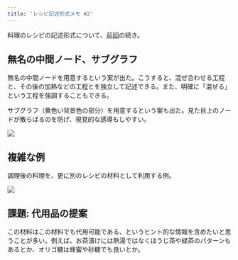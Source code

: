 ```yaml
---
title: 'レシピ記述形式メモ #2'
---
```

料理のレシピの記述形式について、[前回](https://r7kamura.com/articles/2022-05-13-mermaid-recipe-memo)の続き。

無名の中間ノード、サブグラフ
--------------

無名の中間ノードを用意するという案が出た。こうすると、混ぜ合わせる工程と、その後の加熱などの工程とを独立して記述できる。また、明確に「混ぜる」という工程を強調することもできる。

サブグラフ（黄色い背景色の部分）を用意するという案も出た。見た目上のノードが散らばるのを防げ、視覚的な誘導もしやすい。

![](https://lh3.googleusercontent.com/docs/ADP-6oExe_geCQazLVn3WflF12PUT_dYpEXxjzR8tgpj2Ou_2JPOwIL83-2RDKzVkF3nX4btuNmbG-v112zg61lektZjIRsZEs3ZEa60HHvJyyixKvZNGE2GDoCDkic0zDIspaFQ8lvDINiFsK73nQZMxxniWm_5R95Tc39caavhNAS94XViuMDaw4cvG-536p7fhbrKJu467-cszVt07T_MKEz-9gowPbhx2bG6owj8I5SZvda8VFIFKlmCmV7V4kMxbK9jhFuo9zYH0ahABqFw2QkG9X6BqF3n-aljeB4HfEyObHUnhn_KvHLggRhoVH50aJBG22Os01rMlSz3BGuQJwK-lWf5em4geXYSO6q7EcCMxX9h0Z8NYnJzt-d3yRW5vhAfWxhO9vGugkxGR8aBLu08R8iBnRcHI7RTx5KM4paZ5VX1G2J7HLXktjE1WLQzNXsp2uXAsEU94I3o3mBdAzoTU1nZBrI8e94UOSvxCrJlV8zySwwvOBxDYdtjfh8VZ2lhJVjFty7b3Lr-3O2onyLDy035ml3bQHKPWAWYGRXhomBr6CHZemQQkTHWtq4IFYLiaTDpG5V9EMilEFeXox9OG25imaf21WR7yyxSSedpSbUpnbAZaQLHGsHBeLKEAUubcY5IVmReZ_C-7peVCf46GqPeb9qG1ehUtRYNvrKu6oOYuG2zTfFRrDLA4XKnODuvIM8nQ9epqrRyEp3Bks_i8ncZ1wBgQtwbAapi5EnY-0BVBPPckhthP2L1nkRZXhWZK3z5Qi8MCt2YJRP9kKzvPrgN0aShD9ijo9Weu-YTcz9RJkDbmSz8f_BTVEt8hLr9RFATaao-wNGn_QFt6cZXUjFyHeUBCQ_Ilhb3dN0-aIvCNpPpRrxIoAa50HkEBDgfIZyVCEHJjKnZibi6oxRrV9IYxUBV_XLv1iVZCzGTn7gLotc4pfGWW5ItzFf4_ShE9KRnCMO2q_-i_6SrviOzVtZqFY8fHk74zutjRUHok16RaceyoMgaNrI7Nl6AiXGgKQxJkSUfvQrPrro5B7MMdn3yRZ9bipBg2ERAA8uVeiD9PywKiJbIAuc6ei0LGyCceZS_LO1UBBT1vLBWg6nY9tOMkcsaI5SctLi19-BHejzNgahyuOTYu6o7InE1vALoto7KzOyHZD3PEjwhEMWS4E9K2q8FhjNKXsKr3kba6LWALYLLbUHBunXwEOl5PoLqDLUX5IABrQUxIZPOGKLURr-DHbVBG-5Ryd5_BpTqVYnA)

複雑な例
----

調理後の料理を、更に別のレシピの材料として利用する例。

![](https://lh3.googleusercontent.com/docs/ADP-6oH1dnl683_Zi4rCGaFUYI0l-ETds5gKSmPtkB_D2tCXy_c2xQ1w1d-A7_t1mnP23y5JEpPsedLKPkSygC_7eGfa8m5UoKW4xP2zCheLc9g9Sh8SLHtONg1_VjqJ8XfYaGonl5OepcXvfAwxw5Jfz6NLegbp8LTbfcPl36YoBoUMWxPH_YOteV9t1KpV5bItg8Us41qQD-h2tV1FTeQ7znHNVjqpYva8RdVIIi5BDlUl7DghW1iLZzbYDjqB5jaseLo0Vdzzt1iCA9nMCGyPgP1EvIEg7GISt-aB3hautJkzgHlKgR1RAOkraP97dW9l7QVdNGqH4gvaG2yQrR3JVdHZ9GHi5UtUg4ypm-N60S3cBVk8brbP-_EhUEP_MNeWjDWwECAzqDBJJvrQjarx7vM7lHbKUkRd-koo6zeK0vFRkPLEB8txfkkEFRc38zyIWTkhXWNdleyLACJYsm9sTT9b_bND4yIP3-vsfdaPj9dQbBBOM55e1jxTbxdE1R8nwS53FGjwJoEDKdcayL1VU-hbIbnSbkn04i-iAHdjlhPlAZRqcFCuMUSq7KMFb_xY81f4I35ZCyGvlUPNUQMmD_pA0jq3Q_GZdk3obdzyBTJeKOXLnikpmW7NfJ6QM3V_1iKU8XGJ5YJhAsh-CxC4DSOP3clpcth-5RXf8DYqyEda981xPo9ZCRfK-WB8rIomXITqHWqRNTPzHNNqw2jTy_ScpCbcKL5ttMJnztr8HAsVYZjDkTEN0Imhcz8fRcvIt64Q4zjeFku6KVCKs-grglNsA98Fp5Uz_rCde_3t2wjW7Q7WeKdQRUczdNHGKTqc6alfbNTwiYPW189s6wawzgHRYSQjCakN2IlkMtEM9u0qZ0ZF6u3Pw4dfLLZpd3TOQIbZmtBjx3l3Cmsb5CGcyDtnfDRaUXQ0UztosPbiOFTWjgLovu2y9wwwpT5p2C9MxQWH93ISQpvvjgkZVLNgmJHtbTooAz626QCU31471jkzxG942mEZWdBV-cV6eoq_itCGaAgRx0DU2I4-zUJzShtYWzAvkHOEtCy_RLXl_R6fv2p5dGvDMSw9WBum8kvf0Q14-V6kk3JyCPskxUt6_6NlFKkDxZZzC4tc83KahU8C-YMCciD-Odm55gREDiAkjZah60aV5ABzSWvzCOOit3KaFnZARGay53LqwpK0PUykXNcbaCFdLQWwQFMCAVRGZmhIsVOOPs8iwU8Y7w4_0ZfEGPLf2HHjmJYMZUvZG5pxIJ7S)

課題: 代用品の提案
----------

この材料はこの材料でも代用可能である、というヒント的な情報を含めたいと思うことが多い。例えば、お茶漬けには熱湯ではなくほうじ茶や緑茶のパターンもあるとか、オリゴ糖は蜂蜜や砂糖でも良いとか。
